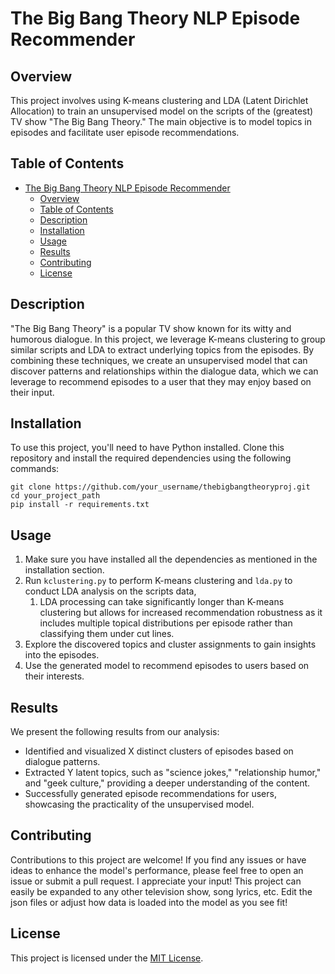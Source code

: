 # The Big Bang Theory NLP Episode Recommender

## Overview

This project involves using K-means clustering and LDA (Latent Dirichlet Allocation) to train an unsupervised model on the scripts of the (greatest) TV show "The Big Bang Theory." The main objective is to model topics in episodes and facilitate user episode recommendations.

## Table of Contents

- [The Big Bang Theory NLP Episode Recommender](#the-big-bang-theory-nlp-episode-recommender)
  - [Overview](#overview)
  - [Table of Contents](#table-of-contents)
  - [Description](#description)
  - [Installation](#installation)
  - [Usage](#usage)
  - [Results](#results)
  - [Contributing](#contributing)
  - [License](#license)

## Description

"The Big Bang Theory" is a popular TV show known for its witty and humorous dialogue. In this project, we leverage K-means clustering to group similar scripts and LDA to extract underlying topics from the episodes. By combining these techniques, we create an unsupervised model that can discover patterns and relationships within the dialogue data, which we can leverage to recommend episodes to a user that they may enjoy based on their input.

## Installation

To use this project, you'll need to have Python installed. Clone this repository and install the required dependencies using the following commands:

```
git clone https://github.com/your_username/thebigbangtheoryproj.git
cd your_project_path
pip install -r requirements.txt
```


## Usage

1. Make sure you have installed all the dependencies as mentioned in the installation section.
2. Run ```kclustering.py``` to perform K-means clustering and ```lda.py``` to conduct LDA analysis on the scripts data,
   1. LDA processing can take significantly longer than K-means clustering but allows for increased recommendation robustness as it includes multiple topical distributions per episode rather than classifying them under cut lines.
3. Explore the discovered topics and cluster assignments to gain insights into the episodes.
4. Use the generated model to recommend episodes to users based on their interests.

## Results

We present the following results from our analysis:

- Identified and visualized X distinct clusters of episodes based on dialogue patterns.
- Extracted Y latent topics, such as "science jokes," "relationship humor," and "geek culture," providing a deeper understanding of the content.
- Successfully generated episode recommendations for users, showcasing the practicality of the unsupervised model.

## Contributing

Contributions to this project are welcome! If you find any issues or have ideas to enhance the model's performance, please feel free to open an issue or submit a pull request. I appreciate your input!
This project can easily be expanded to any other television show, song lyrics, etc. Edit the json files or adjust how data is loaded into the model as you see fit!

## License

This project is licensed under the [MIT License](LICENSE).
